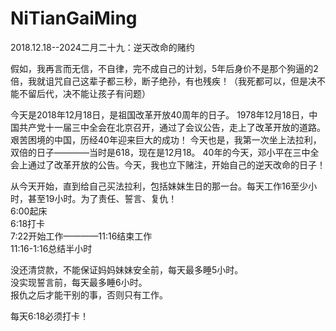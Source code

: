 # NiTianGaiMing
2018.12.18--2024二月二十九：逆天改命的赌约

假如，我再言而无信，不自律，完不成自己的计划，5年后身价不是那个狗逼的2倍，我就诅咒自己这辈子都三秒，断子绝孙，有也残疾！（我死都可以，但是决不能不留后代，决不能让孩子有问题）  

今天是2018年12月18日，是祖国改革开放40周年的日子。
1978年12月18日，中国共产党十一届三中全会在北京召开，通过了会议公告，走上了改革开放的道路。艰苦困境的中国，历经40年迎来巨大的成功！
今天也是，我第一次坐上法拉利，双倍的日子————当时是618，现在是12月18。
40年的今天，邓小平在三中全会上通过了改革开放的公告。今天，我也立下赌注，开始自己的逆天改命的日子！

从今天开始，直到给自己买法拉利，包括妹妹生日的那一台。每天工作16至少小时，甚至19小时。为了责任、誓言、复仇！  
6:00起床  
6:18打卡  
7:22开始工作————11:16结束工作  
11:16-1:16总结半小时  

没还清贷款，不能保证妈妈妹妹安全前，每天最多睡5小时。  
没实现誓言前，每天最多睡6小时。  
报仇之后才能干别的事，否则只有工作。  

每天6:18必须打卡！
